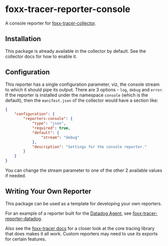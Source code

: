 # foxx-tracer-reporter-console
A console reporter for [foxx-tracer-collector](https://github.com/RecallGraph/foxx-tracer-collector).

## Installation
This package is already available in the collector by default. See the collector docs for how to enable it.

## Configuration
This reporter has a single configuration parameter, viz, the console stream to which it should pipe its output. There are 3 options - `log`, `debug` and `error`. If the reporter is installed under the namespace `console` (which is the default), then the `manifest.json` of the collector would have a section like:
```json
{
    "configuration": {
        "reporters-console": {
            "type": "json",
            "required": true,
            "default": {
                "stream": "debug"
            },
            "description": "Settings for the console reporter."
        }
    }
}
```
You can change the stream parameter to one of the other 2 available values if needed.

## Writing Your Own Reporter
This package can be used as a template for developing your own reporters.

For an example of a reporter built for the [Datadog Agent](https://docs.datadoghq.com/agent/), see [foxx-tracer-reporter-datadog](https://github.com/RecallGraph/foxx-tracer-reporter-datadog).

Also see the [foxx-tracer docs](https://recallgraph.github.io/foxx-tracer/) for a closer look at the core tracing library that does makes it all work. Custom reporters may need to use its exports for certain features.